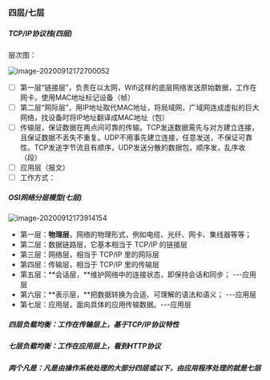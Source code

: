 ### 四层/七层

##### TCP/IP协议栈(四层)

层次图：

![image-20200912172700052](C:\Users\Admin\AppData\Roaming\Typora\typora-user-images\image-20200912172700052.png)

- [ ] 第一层“链接层”，负责在以太网，Wifi这样的底层网络发送原始数据，工作在网卡，使用MAC地址标记设备（帧）
- [ ] 第二层“网际层”，用IP地址取代MAC地址，将局域网，广域网连成虚拟的巨大网络，找设备时将IP地址翻译成MAC地址（包）
- [ ] 传输层，保证数据在两点间可靠的传输。TCP发送数据需先与对方建立连接，且保证数据不丢失不重复。UDP不用事先建立连接，任意发送，不保证可靠性。TCP发送字节流且有顺序，UDP发送分散的数据包，顺序发，乱序收（段）
- [ ] 应用层（报文）
- [ ] 工作方式：

##### OSI网络分层模型(七层)

![image-20200912173914154](C:\Users\Admin\AppData\Roaming\Typora\typora-user-images\image-20200912173914154.png)

- 第一层：**物理层**，网络的物理形式，例如电缆、光纤、网卡、集线器等等；
- 第二层：数据链路层，它基本相当于 TCP/IP 的链接层
- 第三层：网络层，相当于 TCP/IP 里的网际层
- 第四层：传输层，相当于 TCP/IP 里的传输层
- 第五层：**会话层，**维护网络中的连接状态，即保持会话和同步； ---应用层
- 第六层：**表示层，**把数据转换为合适、可理解的语法和语义； ---应用层
-  第七层：应用层，面向具体的应用传输数据。---应用层

##### 四层负载均衡：工作在传输层上，基于TCP/IP协议特性

##### 七层负载均衡：工作在应用层上，看到HTTP协议

##### 两个凡是：凡是由操作系统处理的大部分四层或以下，由应用程序处理的就是七层